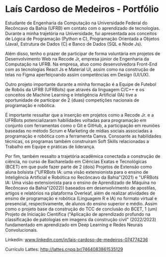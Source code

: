 # Laís Cardoso de Medeiros - Portfólio

Estudante de Engenharia da Computação na Universidade Federal do Recôncavo da Bahia (UFRB) em contato com o aprendizado de tecnologias. Durante a minha trajetória na Universidade, fui apresentada aos conceitos de Lógica de Programação (Python e C), Programação Orientada a Objetos (Java), Estrutura de Dados (C) e Banco de Dados (SQL e Node Js). 

Além disso, tenho o prazer de participar de forma voluntária em projetos de Desenvolvimento Web na Recode Jr, empresa júnior de Engenharia da Computação na UFRB.  Na empresa, atuo como desenvolvedora Front-End com as tecnologias React Js e Material UI, assim como na construção de telas no Figma aperfeiçoando assim competências em Design (UI/UX). 

Outro projeto importante durante a minha formação é a Equipe de Futebol de Robôs da UFRB (UFRBots) que através da linguagem C/C++ e os conceitos de Machine Learning e Inteligência Artificial (IA) tive a oportunidade de participar de 2 (duas) competições nacionais de programação e robótica. 

É importante ressaltar que a inserção em projetos como a Recode Jr. e a UFRBots potencializaram habilidades voltadas para programação em conjunto com ferramentas como o Git e GitHub, a participação em reuniões baseadas no método Scrum e Marketing de mídias sociais associadas a programação e robótica com a ferramenta Canva. Consoante as habilidades técnicas, os programas também construíram Soft Skills relacionadas a Trabalho em Equipe e práticas de liderança.

Por fim, também ressalto a trajetória acadêmica conectada a construção de ciência, no curso de Bacharelado em Ciências Exatas e Tecnológicas (BCET) em que pude fazer parte de 2 (dois) Projetos de Extensão  como aluna bolsista ("UFRBots IA: uma visão extensionista para o ensino de Inteligência Artificial e Robótica no Recôncavo da Bahia"(2021) e "UFRBots IA: Uma visão extensionista para o ensino de Aprendizado de Máquina no Recôncavo da Bahia"(2022)) baseados em desenvolvimento de apostilas, artigos e relatórios na plataforma Overleaf, além de realizar atividades de ensino de programação e robótica (Linguagem R e IA) no formato virtual e presencial, respectivamente, de alunos do ensino superior e médio. Assim como o projeto base da construção do TCC de conclusão do BCET, 1 (um) Projeto de Iniciação Científica ("Aplicação de aprendizado profundo na classificação de patologias em imagens da construção civil" (2022/2023) fundamentado em aprendizado em Deep Learning e Redes Neurais Convolucionais.

Linkedin: www.linkedin.com/in/lais-cardoso-de-medeiros-074774236

Currículo Lattes: http://lattes.cnpq.br/7464083861535129
